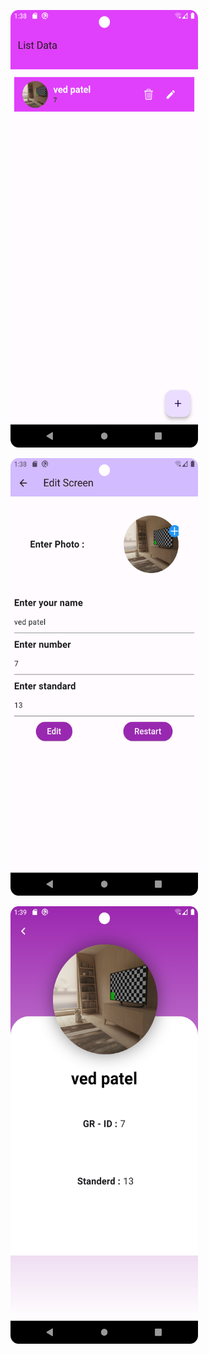 <p> <img src="Screenshot_1.png" width="300" height="700"></p>
<p> <img src="Screenshot_2.png" width="300" height="700"></p>
<p> <img src="Screenshot_3.png" width="300" height="700"></p>
